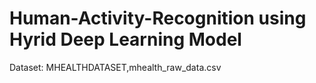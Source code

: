 # Human-Activity-Recognition using Hyrid Deep Learning Model


Dataset: MHEALTHDATASET,mhealth_raw_data.csv
